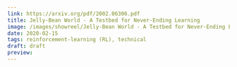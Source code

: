 ```yaml
---
link: https://arxiv.org/pdf/2002.06306.pdf
title: Jelly-Bean World - A Testbed for Never-Ending Learning
image: /images/showreel/Jelly-Bean World - A Testbed for Never-Ending Learning.jpg
date: 2020-02-15
tags: reinforcement-learning (RL), technical
draft: draft
preview:
---
```



